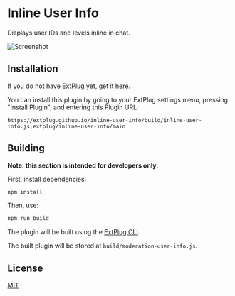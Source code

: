 Inline User Info
================

Displays user IDs and levels inline in chat.

![Screenshot](https://i.imgur.com/MwLjOrT.png)

## Installation

If you do not have ExtPlug yet, get it [here](https://extplug.github.io).

You can install this plugin by going to your ExtPlug settings menu, pressing
"Install Plugin", and entering this Plugin URL:

```
https://extplug.github.io/inline-user-info/build/inline-user-info.js;extplug/inline-user-info/main
```

## Building

**Note: this section is intended for developers only.**

First, install dependencies:

```bash
npm install
```

Then, use:

```bash
npm run build
```

The plugin will be built using the [ExtPlug CLI](https://github.com/extplug/extplug-cli).

The built plugin will be stored at `build/moderation-user-info.js`.

## License

[MIT](./LICENSE)
